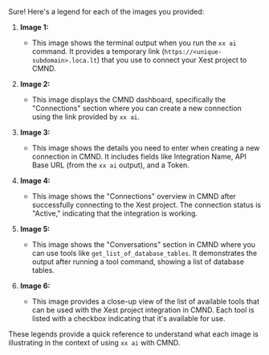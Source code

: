 Sure! Here's a legend for each of the images you provided:

1. **Image 1:**
   - This image shows the terminal output when you run the `xx ai` command. It provides a temporary link (`https://<unique-subdomain>.loca.lt`) that you use to connect your Xest project to CMND.

2. **Image 2:**
   - This image displays the CMND dashboard, specifically the "Connections" section where you can create a new connection using the link provided by `xx ai`.

3. **Image 3:**
   - This image shows the details you need to enter when creating a new connection in CMND. It includes fields like Integration Name, API Base URL (from the `xx ai` output), and a Token.

4. **Image 4:**
   - This image shows the "Connections" overview in CMND after successfully connecting to the Xest project. The connection status is "Active," indicating that the integration is working.

5. **Image 5:**
   - This image shows the "Conversations" section in CMND where you can use tools like `get_list_of_database_tables`. It demonstrates the output after running a tool command, showing a list of database tables.

6. **Image 6:**
   - This image provides a close-up view of the list of available tools that can be used with the Xest project integration in CMND. Each tool is listed with a checkbox indicating that it's available for use.

These legends provide a quick reference to understand what each image is illustrating in the context of using `xx ai` with CMND.
